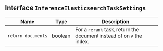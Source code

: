 ## Interface `InferenceElasticsearchTaskSettings`

| Name | Type | Description |
| - | - | - |
| `return_documents` | boolean | For a `rerank` task, return the document instead of only the index. |
